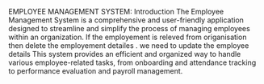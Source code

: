 EMPLOYEE MANAGEMENT SYSTEM:
Introduction
The Employee Management System is a comprehensive and user-friendly application designed to streamline and simplify the process of managing employees within an organization.
If the employement is releved from origanisation then delete the employement detailes .
we need to update the employee details 
This system provides an efficient and organized way to handle various employee-related tasks, from onboarding and attendance tracking to performance evaluation and payroll management.
